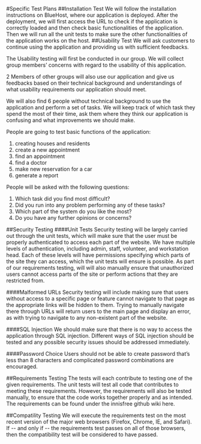 #Specific Test Plans
##Installation Test
We will follow the installation instructions on BlueHost, where our application is deployed. After the deployment, we will first access the URL to check if the application is correctly loaded and then check basic functionalities of the application. Then we will run all the unit tests to make sure the other functionalities of the application works on the host.
##Usability Test
We will ask customers to continue using the application and providing us with sufficient feedbacks. 

The Usability testing will first be conducted in our group. We will collect group members’ concerns with regard to the usability of this application. 

2 Members of other groups will also use our application and give us feedbacks based on their technical background and understandings of what usability requirements our application should meet. 

We will also find 6 people without technical background to use the application and perform a set of tasks. We will keep track of which task they spend the most of their time, ask them where they think our application is confusing and what improvements we should make. 

People are going to test basic functions of the application:

1. creating houses and residents
2. create a new appointment
3. find an appointment
4. find a doctor
5. make new reservation for a car
6. generate a report

People will be asked with the following questions:

1. Which task did you find most difficult?
2. Did you run into any problem performing any of these tasks? 
3. Which part of the system do you like the most?
4. Do you have any further opinions or concerns?

##Security Testing
####Unit Tests
Security testing will be largely carried out through the unit tests, which will make sure that the user must be properly authenticated to access each part of the website. We have multiple levels of authentication, including admin, staff, volunteer, and workstation head. Each of these levels will have permissions specifying which parts of the site they can access, which the unit tests will ensure is possible. As part of our requirements testing, will will also manually ensure that unauthorized users cannot access parts of the site or perform actions that they are restricted from.

####Malformed URLs
Security testing will include making sure that users without access to a specific page or feature cannot navigate to that page as the appropriate links will be hidden to them. Trying to manually navigate there through URLs will return users to the main page and display an error, as with trying to navigate to any non-existent part of the website.

####SQL Injection
We should make sure that there is no way to access the application through SQL injection. Different ways of SQL injection should be tested and any possible security issues should be addressed immediately. 

####Password Choice
Users should not be able to create password that’s less than 8 characters and complicated password combinations are encouraged. 

##Requirements Testing
The tests will each contribute to testing one of the given requirements. The unit tests will test all code that contributes to meeting these requirements. However, the requirements will also be tested manually, to ensure that the code works together properly and as intended. The requirements can be found under the innisfree github wiki here.

##Compatility Testing
We will execute the requirements test on the most recent version of the major web browsers (Firefox, Chrome, IE, and Safari). If -- and only if -- the requirements test passes on all of those browsers, then the compatibility test will be considered to have passed.

